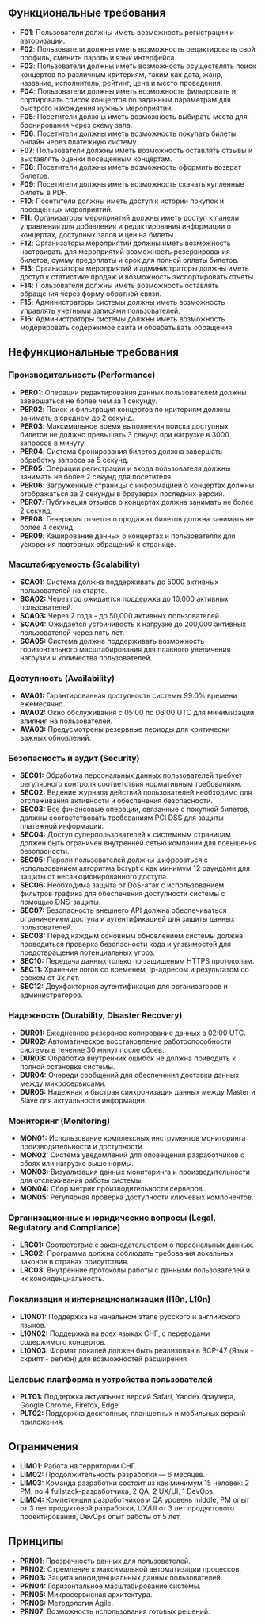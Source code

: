 ## Функциональные требования

- **F01**: Пользователи должны иметь возможность регистрации и авторизации.
- **F02**: Пользователи должны иметь возможность редактировать свой профиль, сменить пароль и язык интерфейса.
- **F03**: Пользователи должны иметь возможность осуществлять поиск концертов по различным критериям, таким как дата, жанр, название, исполнитель, рейтинг, цена и место проведения.
- **F04**: Пользователи должны иметь возможность фильтровать и сортировать список концертов по заданным параметрам для быстрого нахождения нужных мероприятий.
- **F05**: Посетители должны иметь возможность выбирать места для бронирования через схему зала.
- **F06**: Посетители должны иметь возможность покупать билеты онлайн через платежную систему.
- **F07**: Пользователи должны иметь возможность оставлять отзывы и выставлять оценки посещенным концертам.
- **F08**: Посетители должны иметь возможность оформить возврат билетов.
- **F09**: Посетители должны иметь возможность скачать купленные билеты в PDF.
- **F10**: Посетители должны иметь доступ к истории покупок и посещенных мероприятий.
- **F11**: Организаторы мероприятий должны иметь доступ к панели управления для добавления и редактирования  информации о концертах, доступных залов и цен на билеты.
- **F12**: Организаторы мероприятий должны иметь возможность настраивать для мероприятий возможность резервирования билетов, сумму предоплаты и срок для полной оплаты билетов.
- **F13**: Организаторы мероприятий и администраторы должны иметь доступ к статистике продаж и возможность экспортировать отчеты.
- **F14**: Пользователи должны иметь возможность оставлять обращения через форму обратной связи.
- **F15**: Администраторы системы должны иметь возможность управлять учетными записями пользователей.
- **F16**: Администраторы системы должны иметь возможность модерировать содержимое сайта и обрабатывать обращения.

## Нефункциональные требования

### Производительность (Performance)

- **PER01**: Операции редактирования данных пользователем должны завершаться не более чем за 1 секунду.
- **PER02**: Поиск и фильтрация концертов по критериям должны занимать в среднем до 2 секунд.
- **PER03**: Максимальное время выполнения поиска доступных билетов не должно превышать 3 секунд при нагрузке в 3000 запросов в минуту.
- **PER04**: Система бронирования билетов должна завершать обработку запроса за 5 секунд.
- **PER05**: Операции регистрации и входа пользователя должны занимать не более 2 секунд для посетителя.
- **PER06**: Загруженные страницы с информацией о концертах должны отображаться за 2 секунды в браузерах последних версий.
- **PER07**: Публикация отзывов о концертах должна занимать не более 2 секунд.
- **PER08**: Генерация отчетов о продажах билетов должна занимать не более 4 секунд.
- **PER09**: Кэширование данных о концертах и пользователях для ускорения повторных обращений к странице.

### Масштабируемость (Scalability)

- **SCA01:** Система должна поддерживать до 5000 активных пользователей на старте.
- **SCA02:** Через год ожидается поддержка до 10,000 активных пользователей.
- **SCA03:** Через 2 года - до 50,000 активных пользователей.
- **SCA04:** Ожидается устойчивость к нагрузке до 200,000 активных пользователей через пять лет.
- **SCA05:** Система должна поддерживать возможность горизонтального масштабирования для плавного увеличения нагрузки и количества пользователей.

### Доступность (Availability)

- **AVA01:** Гарантированная доступность системы 99.0% времени ежемесячно.
- **AVA02:** Окно обслуживания с 05:00 по 06:00 UTC для минимизации влияния на пользователей.
- **AVA03:** Предусмотрены резервные периоды для критически важных обновлений.

### Безопасность и аудит (Security)

- **SEC01:** Обработка персональных данных пользователей требует регулярного контроля соответствия нормативным требованиям.
- **SEC02:** Ведение журнала действий пользователей необходимо для отслеживания активности и обеспечения безопасности.
- **SEC03:** Все финансовые операции, связанные с покупкой билетов, должны соответствовать требованиям PCI DSS для защиты платежной информации.
- **SEC04:** Доступ суперпользователей к системным страницам должен быть ограничен внутренней сетью компании для повышения безопасности.
- **SEC05:** Пароли пользователей должны шифроваться с использованием алгоритма bcrypt с как минимум 12 раундами для защиты от несанкционированного доступа.
- **SEC06:** Необходима защита от DoS-атак с использованием фильтров трафика для обеспечения доступности системы с помощью DNS-защиты.
- **SEC07:** Безопасность внешнего API должна обеспечиваться ограничением доступа и аутентификацией для защиты данных пользователей.
- **SEC08:** Перед каждым основным обновлением системы должна проводиться проверка безопасности кода и уязвимостей для предотвращения потенциальных угроз.
- **SEC10:** Передача данных только по защищеным HTTPS протоколам.
- **SEC11:** Хранение логов со временем, ip-адресом и результатом со сроком от 3х лет.
- **SEC12:** Двухфакторная аутентификация для организаторов и администраторов.

### Надежность (Durability, Disaster Recovery)

- **DUR01:** Ежедневное резервное копирование данных в 02:00 UTC.
- **DUR02:** Автоматическое восстановление работоспособности системы в течение 30 минут после сбоев.
- **DUR03:** Обработка внутренних ошибок не должна приводить к полной остановке системы.
- **DUR04:** Очереди сообщений для обеспечения доставки данных между микросервисами.
- **DUR05:** Надежная и быстрая синхронизация данных между Master и Slave для актуальности информации.

### Мониторинг (Monitoring)

- **MON01:** Использование комплексных инструментов мониторинга производительности и доступности.
- **MON02:** Система уведомлений для оповещения разработчиков о сбоях или нагрузке выше нормы.
- **MON03:** Визуализация данных мониторинга и производительности для отслеживания работы системы.
- **MON04:** Сбор метрик производительности серверов.
- **MON05:** Регулярная проверка доступности ключевых компонентов.

### Организационные и юридические вопросы (Legal, Regulatory and Compliance)

- **LRC01:** Соответствие с законодательством о персональных данных.
- **LRC02:** Программа должна соблюдать требования локальных законов в странах присутствия.
- **LRC03:** Внутренние протоколы работы с данными пользователей и их конфиденциальность.

### Локализация и интернационализация (I18n, L10n)

- **L10N01:** Поддержка на начальном этапе русского и английского языков.
- **L10N02:** Поддержка на всех языках СНГ, с переводами содержимого концертов.
- **L10N03:** Формат локалей должен быть реализован в BCP-47 (Язык - скрипт - регион) для возможностей расширения

### Целевые платформа и устройства пользователей
- **PLT01:** Поддержка актуальных версий Safari, Yandex браузера, Google Chrome, Firefox, Edge.
- **PLT02:** Поддержка десктопных, планшетных и мобильных версий приложения.

## Ограничения

- **LIM01**: Работа на территории СНГ.
- **LIM02:** Продолжительность разработки — 6 месяцев.
- **LIM03:** Команда разработки состоит из как минимум 15 человек: 2 PM, по 4 fullstack-разработчика, 2 QA, 2 UX/UI, 1 DevOps.
- **LIM04:** Компетенции разработчиков и QA уровень middle, PM опыт от 3 лет продуктовой разработки, UX/UI от 3 лет продуктового проектирования, DevOps опыт работы от 5 лет.

## Принципы

- **PRN01**: Прозрачность данных для пользователей.
- **PRN02**: Стремление к максимальной автоматизации процессов.
- **PRN03:** Защита конфиденциальных данных пользователей.
- **PRN04:** Горизонтальное масштабирование системы.
- **PRN05:** Микросервисная архитектура.
- **PRN06:** Методология Agile.
- **PRN07:** Возможность использования готовых решений. 

